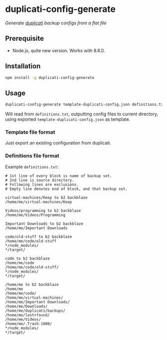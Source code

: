 # duplicati-config-generate

*Generate [duplicati](https://www.duplicati.com/) backup configs from a flat file*

## Prerequisite

  * Node.js, quite new version. Works with 8.6.0.

## Installation

```bash
npm install -g duplicati-config-generate
```

## Usage

```bash
duplicati-config-generate template-duplicati-config.json definitions.txt
```

Will read from `definitions.txt`, outputting config files to current directory, using exported `template-duplicati-config.json` as template.

### Template file format

Just export an existing configuration from duplicati.

### Definitions file format

Example `definitions.txt`:

```
# 1st line of every block is name of backup set.
# 2nd line is source directory.
# Following lines are exclusions.
# Empty line denotes end of block, and that backup set.

virtual-machines/Keep to b2 backblaze
/home/me/virtual-machines/Keep

Videos/programming to b2 backblaze
/home/me/Videos/Programming

Important Downloads to b2 backblaze
/home/me/Important Downloads

code/old-stuff to b2 backblaze
/home/me/code/old-stuff
*/node_modules/
*/target/

code to b2 backblaze
/home/me/code
/home/me/code/old-stuff/
*/node_modules/
*/target/

/home/me to b2 backblaze
/home/me
/home/me/code/
/home/me/virtual-machines/
/home/me/Important Downloads/
/home/me/Downloads/
/home/me/duplicati/backups/
/home/me/lost+found/
/home/me/Videos/
/home/me/.Trash-1000/
*/node_modules/
*/target/
```